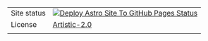 |   |   |
| ------------- | ------------- |
| Site status  | [![Deploy Astro Site To GitHub Pages Status](https://github.com/richardblondet/richardblondet.github.io/actions/workflows/deploy-static-astro.yml/badge.svg?branch=gh-pages&event=push)](https://github.com/richardblondet/richardblondet.github.io/actions/workflows/deploy-static-astro.yml) |
| License | [Artistic-2.0](LICENSE.md)
|   |   |
